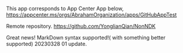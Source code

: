 This app corresponds to App Center App below,
https://appcenter.ms/orgs/AbrahamOrganization/apps/GitHubAppTest

Remote repository.
https://github.com/YonglianQian/NonNDK

Great news!
MarkDown syntax supported!( with something better supported)
20230328 01 update.
